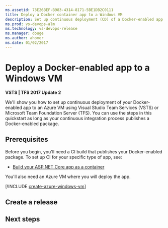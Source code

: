 ```yaml
---
ms.assetid: 73E26BEF-B983-4314-8171-5BE1DB2C0111
title: Deploy a Docker container app to a Windows VM
description: Set up continuous deployment (CD) of a Docker-enabled app to a Microsoft Azure Virtual Machine from Release Management in Visual Studio Team Services (VSTS) or Microsoft Team Foundation Server (TFS)
ms.prod: vs-devops-alm
ms.technology: vs-devops-release
ms.manager: douge
ms.author: ahomer
ms.date: 01/02/2017
---
```


# Deploy a Docker-enabled app to a Windows VM

**VSTS | TFS 2017 Update 2**

We'll show you how to set up continuous deployment of your Docker-enabled app to an Azure VM using
Visual Studio Team Services (VSTS) or Microsoft Team Foundation Server (TFS). You can use the steps in this quickstart
as long as your continuous integration process publishes a Docker-enabled package.

## Prerequisites

Before you begin, you'll need a CI build that publishes your Docker-enabled package.
To set up CI for your specific type of app, see:

* [Build your ASP.NET Core app as a container](../aspnet/build-aspnet-core-docker.md)

You'll also need an Azure VM where you will deploy the app.

[!INCLUDE [create-azure-windows-vm](../_shared/create-azure-windows-vm.md)]

## Create a release

## Next steps
